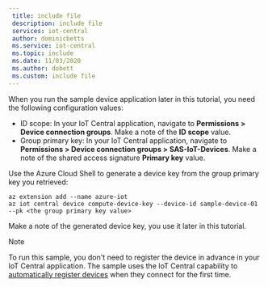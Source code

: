 ```yaml
---
 title: include file
 description: include file
 services: iot-central
 author: dominicbetts
 ms.service: iot-central
 ms.topic: include
 ms.date: 11/03/2020
 ms.author: dobett
 ms.custom: include file
---
```


When you run the sample device application later in this tutorial, you need the following configuration values:

* ID scope: In your IoT Central application, navigate to **Permissions > Device connection groups**. Make a note of the **ID scope** value.
* Group primary key: In your IoT Central application, navigate to **Permissions > Device connection groups > SAS-IoT-Devices**. Make a note of the shared access signature **Primary key** value.

Use the Azure Cloud Shell to generate a device key from the group primary key you retrieved:

```azurecli-interactive
az extension add --name azure-iot
az iot central device compute-device-key --device-id sample-device-01 --pk <the group primary key value>
```

Make a note of the generated device key, you use it later in this tutorial.

> [!NOTE]
> To run this sample, you don't need to register the device in advance in your IoT Central application. The sample uses the IoT Central capability to [automatically register devices](../articles/iot-central/core/concepts-device-authentication.md#automatically-register-devices) when they connect for the first time.
